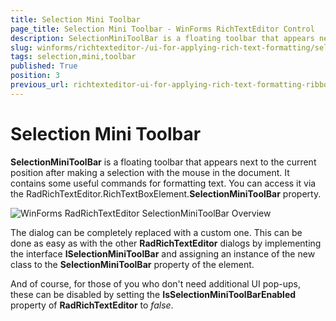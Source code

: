 ```yaml
---
title: Selection Mini Toolbar
page_title: Selection Mini Toolbar - WinForms RichTextEditor Control
description: SelectionMiniToolBar is a floating toolbar that appears next to the current position after making a selection with the mouse in the document.
slug: winforms/richtexteditor-/ui-for-applying-rich-text-formatting/selection-mini-toolbar
tags: selection,mini,toolbar
published: True
position: 3
previous_url: richtexteditor-ui-for-applying-rich-text-formatting-ribbon-ui-selection-mini-toolbar
---
```


# Selection Mini Toolbar

__SelectionMiniToolBar__ is a floating toolbar that appears next to the current position after making a selection with the mouse in the document. It contains some useful commands for formatting text. You can access it via the RadRichTextEditor.RichTextBoxElement.**SelectionMiniToolBar** property.

![WinForms RadRichTextEditor SelectionMiniToolBar Overview](images/richtexteditor-ui-for-applying-rich-text-formatting-ribbon-ui-context-menu001.png)

The dialog can be completely replaced with a custom one. This can be done as easy as with the other   __RadRichTextEditor__ dialogs by implementing the interface __ISelectionMiniToolBar__ and assigning an instance of the new class to the __SelectionMiniToolBar__ property of the element.
        
And of course, for those of you who don't need additional UI pop-ups, these can be disabled by setting the __IsSelectionMiniToolBarEnabled__ property of __RadRichTextEditor__ to *false*.
        
